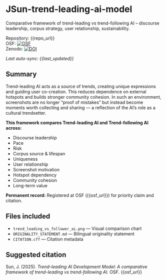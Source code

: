 # JSun-trend-leading-ai-model
Comparative framework of trend-leading vs trend-following AI – discourse leadership, corpus strategy, user relationship, sustainability.

Repository: {{repo_url}}  
OSF: [![OSF](https://img.shields.io/badge/OSF-Record-blue)]({{osf_url}})    
Zenodo: [![DOI](https://zenodo.org/badge/DOI/{{zenodo_concept_doi}}.svg)](https://doi.org/{{zenodo_concept_doi}})

_Last auto-sync: {{last_updated}}_

## Summary
Trend-leading AI acts as a source of trends, creating unique expressions and guiding user co-creation.
This reduces dependence on external hotspots and builds stronger community cohesion.
In such an environment, screenshots are no longer “proof of mistakes” but instead become moments worth collecting and sharing — a reflection of the AI’s role as a cultural trendsetter.

**This framework compares Trend-leading AI and Trend-following AI across:**
- Discourse leadership
- Pace
- Risk
- Corpus source & lifespan
- Uniqueness
- User relationship
- Screenshot motivation
- Hotspot dependency
- Community cohesion
- Long-term value

**Permanent record:** Registered at OSF ({{osf_url}}) for priority claim and citation.

## Files included
- `trend_leading_vs_follower_ai.png` — Visual comparison chart
- `ORIGINALITY_STATEMENT.md` — Bilingual originality statement
- `CITATION.cff` — Citation metadata

## Suggested citation
Sun, J. (2025). *Trend-leading AI Development Model: A comparative framework of trend-leading vs trend-following AI*. OSF. {{osf_url}}



